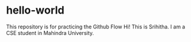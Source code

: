 # hello-world
This repository is for practicing the Github Flow
Hi! This is Srihitha. I am a CSE student in Mahindra University.
